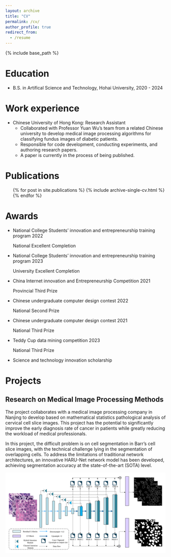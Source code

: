 ```yaml
---
layout: archive
title: "CV"
permalink: /cv/
author_profile: true
redirect_from:
  - /resume
---
```


{% include base_path %}

Education
======
* B.S. in Artifical Science and Technology, Hohai University, 2020 - 2024


Work experience
======

* Chinese University of Hong Kong: Research Assistant
  * Collaborated with Professor Yuan Wu’s team from a related Chinese university to develop medical image processing algorithms for classifying fundus images of diabetic patients.
  * Responsible for code development, conducting experiments, and authoring research papers.
  * A paper is currently in the process of being published.



Publications
======
  <ul>{% for post in site.publications %}
    {% include archive-single-cv.html %}
  {% endfor %}</ul>
  


Awards
======
* National College Students’ innovation and entrepreneurship training program 2022 

  National Excellent Completion

* National College Students’ innovation and entrepreneurship training program 2023

  University Excellent Completion

* China Internet innovation and Entrepreneurship Competition 2021

  Provincial Third Prize

* Chinese undergraduate computer design contest 2022

  National Second Prize

* Chinese undergraduate computer design contest 2021

  National Third Prize

* Teddy Cup data mining competition 2023

  National Third Prize

* Science and technology innovation scholarship

# Projects


## Research on Medical Image Processing Methods

The project collaborates with a medical image processing company in Nanjing to develop based on mathematical statistics pathological analysis of cervical cell slice images. This project has the potential to significantly improve the early diagnosis rate of cancer in patients while greatly reducing the workload of medical professionals.

In this project, the difficult problem is on cell segmentation in Barr’s cell slice images, with the technical challenge lying in the segmentation of overlapping cells. To address the limitations of traditional network architectures, an innovative HARU-Net network model has been developed, achieving segmentation accuracy at the state-of-the-art (SOTA) level.

![](../images/NetWork.svg)





